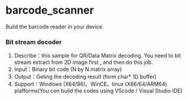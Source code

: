 # barcode_scanner
Build the barcode reader in your device.

### Bit stream decoder
1. Describe：this sample for QR/Data Matrix decoding. You need to bit stream extract from 2D image first , and then do this job.
2. Input：Binary bit code (N by N matrix array) 
3. Output：Geting the decoding result (form char* 1D buffer)
4. Support：Windows (X64/86)、WinCE、linux (X86/64/ARM64) plafforms(You con build the codes using VScode / Visual Studio IDE)
